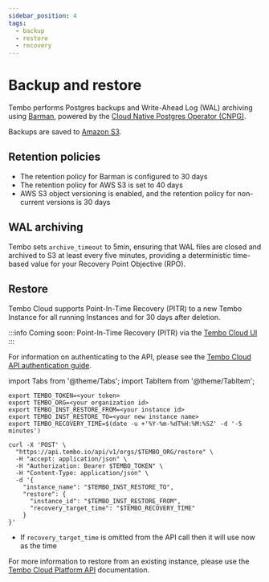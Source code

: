 ```yaml
---
sidebar_position: 4
tags:
  - backup
  - restore
  - recovery
---
```


# Backup and restore

Tembo performs Postgres backups and Write-Ahead Log (WAL) archiving using [Barman](https://pgbarman.org/), powered by the [Cloud Native Postgres Operator (CNPG)](https://cloudnative-pg.io/).

Backups are saved to [Amazon S3](https://aws.amazon.com/s3/).

## Retention policies

- The retention policy for Barman is configured to 30 days
- The retention policy for AWS S3 is set to 40 days
- AWS S3 object versioning is enabled, and the retention policy for non-current versions is 30 days

## WAL archiving

Tembo sets `archive_timeout` to 5min, ensuring that WAL files are closed and archived to S3 at least every five minutes, providing a deterministic time-based value for your Recovery Point Objective (RPO).

## Restore

Tembo Cloud supports Point-In-Time Recovery (PITR) to a new Tembo Instance for all running Instances and for 30 days after deletion.

:::info
Coming soon: Point-In-Time Recovery (PITR) via the [Tembo Cloud UI](https://cloud.tembo.io)
:::

For information on authenticating to the API, please see the [Tembo Cloud API authentication guide](/docs/tembo-cloud/api-authentication).

import Tabs from '@theme/Tabs';
import TabItem from '@theme/TabItem';

<Tabs>
<TabItem value="curl" label="Curl">

```shell
export TEMBO_TOKEN=<your token>
export TEMBO_ORG=<your organization id>
export TEMBO_INST_RESTORE_FROM=<your instance id>
export TEMBO_INST_RESTORE_TO=<your new instance name>
export TEMBO_RECOVERY_TIME=$(date -u +'%Y-%m-%dT%H:%M:%SZ' -d '-5 minutes')

curl -X 'POST' \
  "https://api.tembo.io/api/v1/orgs/$TEMBO_ORG/restore" \
  -H "accept: application/json" \
  -H "Authorization: Bearer $TEMBO_TOKEN" \
  -H "Content-Type: application/json" \
  -d '{
    "instance_name": "$TEMBO_INST_RESTORE_TO",
    "restore": {
      "instance_id": "$TEMBO_INST_RESTORE_FROM",
      "recovery_target_time": "$TEMBO_RECOVERY_TIME"
    }
}'
```

</TabItem>
</Tabs>

* If `recovery_target_time` is omitted from the API call then it will use now as the time

For more information to restore from an existing instance, please use the [Tembo Cloud Platform API](https://tembo.io/docs/tembo-cloud/openapi/#tag/instance/operation/restore_instance) documentation.
